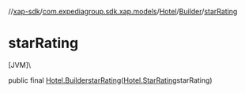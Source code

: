 //[xap-sdk](../../../../index.md)/[com.expediagroup.sdk.xap.models](../../index.md)/[Hotel](../index.md)/[Builder](index.md)/[starRating](star-rating.md)

# starRating

[JVM]\

public final [Hotel.Builder](index.md)[starRating](star-rating.md)([Hotel.StarRating](../-star-rating/index.md)starRating)
